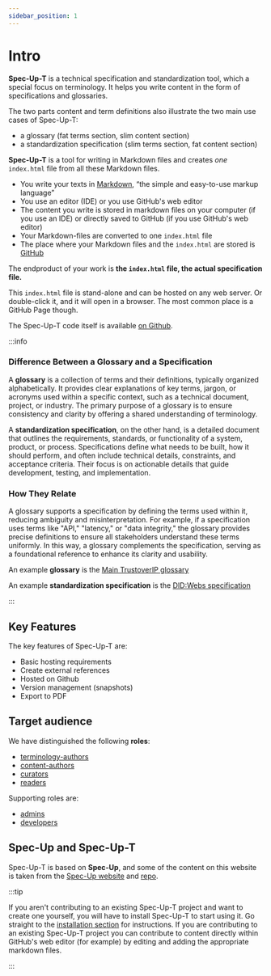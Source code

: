 ```yaml
---
sidebar_position: 1
---
```


# Intro

**Spec-Up-<span className="rotate">T</span>** is a technical specification and standardization tool, which a special focus on terminology. It helps you write content in the form of specifications and glossaries.

The two parts content and term definitions also illustrate the two main use cases of Spec-Up-T:

- a glossary (fat terms section, slim content section)
- a standardization specification (slim terms section, fat content section)

**Spec-Up-<span className="rotate">T</span>** is a tool for writing in Markdown files and creates *one* `index.html` file from all these Markdown files.

- You write your texts in [Markdown](https://www.markdownguide.org/getting-started/), “the simple and easy-to-use markup language”
- You use an editor (IDE) or you use GitHub's web editor
- The content you write is stored in markdown files on your computer (if you use an IDE) or directly saved to GitHub (if you use GitHub's web editor)
- Your Markdown-files are converted to one `index.html` file
- The place where your Markdown files and the `index.html` are stored is [GitHub](https://github.com)

The endproduct of your work is **the `index.html` file, the actual specification file.**

This `index.html` file is stand-alone and can be hosted on any web server. Or double-click it, and it will open in a browser. The most common place is a GitHub Page though.

The Spec-Up-T code itself is available [on Github](https://github.com/blockchainbird/spec-up-t).


:::info

### Difference Between a Glossary and a Specification

A **glossary** is a collection of terms and their definitions, typically organized alphabetically. It provides clear explanations of key terms, jargon, or acronyms used within a specific context, such as a technical document, project, or industry. The primary purpose of a glossary is to ensure consistency and clarity by offering a shared understanding of terminology.

A **standardization specification**, on the other hand, is a detailed document that outlines the requirements, standards, or functionality of a system, product, or process. Specifications define what needs to be built, how it should perform, and often include technical details, constraints, and acceptance criteria. Their focus is on actionable details that guide development, testing, and implementation.

### How They Relate

A glossary supports a specification by defining the terms used within it, reducing ambiguity and misinterpretation. For example, if a specification uses terms like "API," "latency," or "data integrity," the glossary provides precise definitions to ensure all stakeholders understand these terms uniformly. In this way, a glossary complements the specification, serving as a foundational reference to enhance its clarity and usability.

An example **glossary** is the [Main TrustoverIP glossary](https://github.com/trustoverip/ctwg-main-glossary)

An example **standardization specification** is the [DID:Webs specification](https://github.com/trustoverip/tswg-did-method-webs-specification)


:::


## Key Features

The key features of Spec-Up-T are:

- Basic hosting requirements
- Create external references
- Hosted on Github
- Version management (snapshots)
- Export to PDF

## Target audience

We have distinguished the following **roles**:

- [terminology-authors](../various-roles/terminology-authors-guide/introduction.md)
- [content-authors](../various-roles/content-authors-guide/introduction.md)
- [curators](../various-roles/curators-guide/introduction.md)
- [readers](../various-roles/readers-guide/introduction.md)

Supporting roles are:

- [admins](../various-roles/admins-guide/introduction.md)
- [developers](../various-roles/developers-guide/intro.md)

## Spec-Up and Spec-Up-<span className="rotate">T</span>

Spec-Up-<span className="rotate">T</span> is based on **Spec-Up**, and some of the content on this website is taken from the [Spec-Up website](https://identity.foundation/spec-up/) and [repo](https://github.com/decentralized-identity/spec-up).

:::tip

If you aren't contributing to an existing Spec-Up-T project and want to create one yourself, you will have to install Spec-Up-T to start using it. Go straight to the [installation section](../getting-started/installation.md) for instructions. If you are contributing to an existing Spec-Up-T project you can contribute to content directly within GitHub's web editor (for example) by editing and adding the appropriate markdown files.

:::
